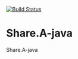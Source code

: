 [![Build Status](http://85.214.54.9:8080/buildStatus/icon?job=Share.A-java-build)](http://85.214.54.9:8080/job/Share.A-java-build/)

# Share.A-java
Share.A-java
